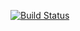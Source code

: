 [![Build Status](https://travis-ci.com/azrrrrr/azr_Front-end-test.svg?branch=master)](https://travis-ci.com/azrrrrr/azr_Front-end-test)
